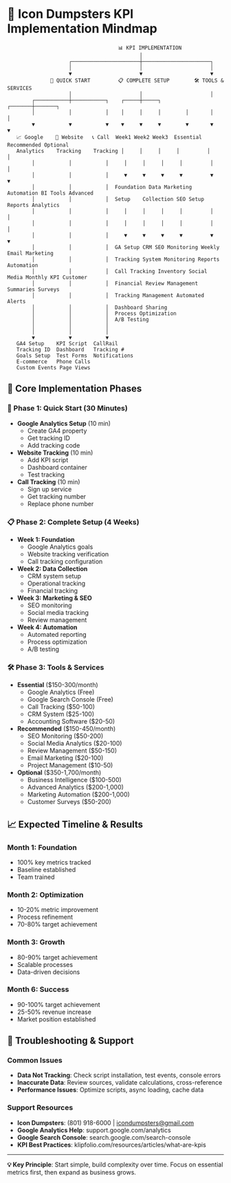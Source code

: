 # 🧠 Icon Dumpsters KPI Implementation Mindmap

```
                                    📊 KPI IMPLEMENTATION
                                           │
                    ┌──────────────────────┼──────────────────────┐
                    │                      │                      │
                    ▼                      ▼                      ▼
              🚀 QUICK START         📋 COMPLETE SETUP        🛠️ TOOLS & SERVICES
                    │                      │                      │
        ┌───────────┼───────────┐    ┌─────┼─────┐        ┌───────┼───────┐
        │           │           │    │     │     │        │       │       │
        ▼           ▼           ▼    ▼     ▼     ▼        ▼       ▼       ▼
   📈 Google    🎯 Website   📞 Call  Week1 Week2 Week3  Essential Recommended Optional
   Analytics    Tracking    Tracking │     │     │     │         │         │
        │           │           │     │     │     │     │         │         │
        │           │           │     ▼     ▼     ▼     ▼         ▼         ▼
        │           │           │  Foundation Data Marketing Automation BI Tools Advanced
        │           │           │  Setup    Collection SEO Setup Reports Analytics
        │           │           │     │     │     │     │         │         │
        │           │           │     │     │     │     │         │         │
        │           │           │     ▼     ▼     ▼     ▼         ▼         ▼
        │           │           │  GA Setup CRM SEO Monitoring Weekly Email Marketing
        │           │           │  Tracking System Monitoring Reports Automation
        │           │           │  Call Tracking Inventory Social Media Monthly KPI Customer
        │           │           │  Financial Review Management Summaries Surveys
        │           │           │  Tracking Management Automated Alerts
        │           │           │  Dashboard Sharing
        │           │           │  Process Optimization
        │           │           │  A/B Testing
        │           │           │
        │           │           │
        ▼           ▼           ▼
   GA4 Setup    KPI Script  CallRail
   Tracking ID  Dashboard   Tracking #
   Goals Setup  Test Forms  Notifications
   E-commerce   Phone Calls
   Custom Events Page Views
```

## 🎯 Core Implementation Phases

### 🚀 Phase 1: Quick Start (30 Minutes)
- **Google Analytics Setup** (10 min)
  - Create GA4 property
  - Get tracking ID
  - Add tracking code
- **Website Tracking** (10 min)
  - Add KPI script
  - Dashboard container
  - Test tracking
- **Call Tracking** (10 min)
  - Sign up service
  - Get tracking number
  - Replace phone number

### 📋 Phase 2: Complete Setup (4 Weeks)
- **Week 1: Foundation**
  - Google Analytics goals
  - Website tracking verification
  - Call tracking configuration
- **Week 2: Data Collection**
  - CRM system setup
  - Operational tracking
  - Financial tracking
- **Week 3: Marketing & SEO**
  - SEO monitoring
  - Social media tracking
  - Review management
- **Week 4: Automation**
  - Automated reporting
  - Process optimization
  - A/B testing

### 🛠️ Phase 3: Tools & Services
- **Essential** ($150-300/month)
  - Google Analytics (Free)
  - Google Search Console (Free)
  - Call Tracking ($50-100)
  - CRM System ($25-100)
  - Accounting Software ($20-50)
- **Recommended** ($150-450/month)
  - SEO Monitoring ($50-200)
  - Social Media Analytics ($20-100)
  - Review Management ($50-150)
  - Email Marketing ($20-100)
  - Project Management ($10-50)
- **Optional** ($350-1,700/month)
  - Business Intelligence ($100-500)
  - Advanced Analytics ($200-1,000)
  - Marketing Automation ($200-1,000)
  - Customer Surveys ($50-200)

## 📈 Expected Timeline & Results

### Month 1: Foundation
- 100% key metrics tracked
- Baseline established
- Team trained

### Month 2: Optimization
- 10-20% metric improvement
- Process refinement
- 70-80% target achievement

### Month 3: Growth
- 80-90% target achievement
- Scalable processes
- Data-driven decisions

### Month 6: Success
- 90-100% target achievement
- 25-50% revenue increase
- Market position established

## 🔧 Troubleshooting & Support

### Common Issues
- **Data Not Tracking**: Check script installation, test events, console errors
- **Inaccurate Data**: Review sources, validate calculations, cross-reference
- **Performance Issues**: Optimize scripts, async loading, cache data

### Support Resources
- **Icon Dumpsters**: (801) 918-6000 | icondumpsters@gmail.com
- **Google Analytics Help**: support.google.com/analytics
- **Google Search Console**: search.google.com/search-console
- **KPI Best Practices**: klipfolio.com/resources/articles/what-are-kpis

---

**💡 Key Principle**: Start simple, build complexity over time. Focus on essential metrics first, then expand as business grows.
